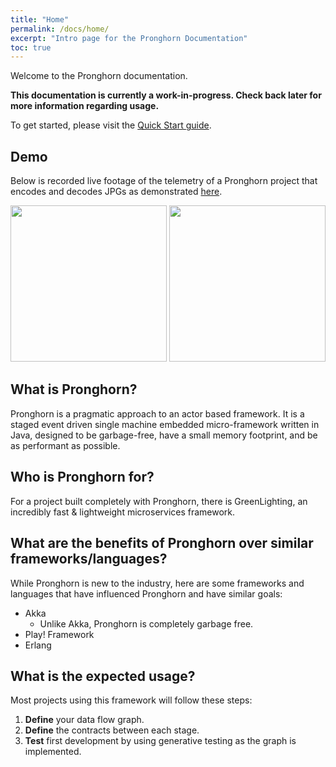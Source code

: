 ```yaml
---
title: "Home"
permalink: /docs/home/
excerpt: "Intro page for the Pronghorn Documentation"
toc: true
---
```

Welcome to the Pronghorn documentation.

**This documentation is currently a work-in-progress. Check back later for more information regarding usage.**

To get started, please visit the [Quick Start guide](../quick-start-guide).

## Demo
Below is recorded live footage of the telemetry of a Pronghorn project that encodes and decodes JPGs as demonstrated
[here](/Pronghorn/docs/jpg-raster).

<img style="width:250px;" src="/Pronghorn/assets/gifs/decoding-jpgs-1.gif" />
<img style="width:250px;" src="/Pronghorn/assets/gifs/encoding-jpgs-1.gif" />

## What is Pronghorn?
Pronghorn is a pragmatic approach to an actor based framework. It is a staged event driven single machine embedded micro-framework written in Java, designed to be garbage-free, have a small memory footprint, and be as performant as possible.

## Who is Pronghorn for?
For a project built completely with Pronghorn, there is GreenLighting, an incredibly fast & lightweight microservices framework.

## What are the benefits of Pronghorn over similar frameworks/languages?
While Pronghorn is new to the industry, here are some frameworks and languages that have influenced Pronghorn and have similar goals:
* Akka
  * Unlike Akka, Pronghorn is completely garbage free.
* Play! Framework
* Erlang

## What is the expected usage?
Most projects using this framework will follow these steps:

1. **Define** your data flow graph.
2. **Define** the contracts between each stage.
3. **Test** first development by using generative testing as the graph is implemented.
